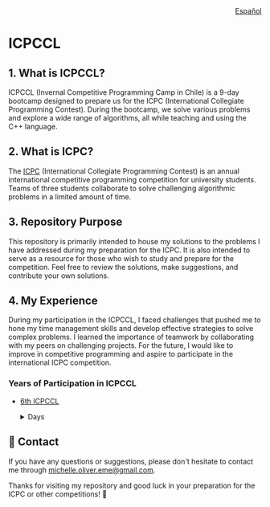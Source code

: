 <div align="right">
  <a href="README-es.md">Español</a>
</div>

# ICPCCL

## 1. What is ICPCCL?
ICPCCL (Invernal Competitive Programming Camp in Chile) is a 9-day bootcamp designed to prepare us for the ICPC (International Collegiate Programming Contest). During the bootcamp, we solve various problems and explore a wide range of algorithms, all while teaching and using the C++ language.

## 2. What is ICPC?
The [ICPC](https://icpc.global/) (International Collegiate Programming Contest) is an annual international competitive programming competition for university students. Teams of three students collaborate to solve challenging algorithmic problems in a limited amount of time.

## 3. Repository Purpose
This repository is primarily intended to house my solutions to the problems I have addressed during my preparation for the ICPC. It is also intended to serve as a resource for those who wish to study and prepare for the competition. Feel free to review the solutions, make suggestions, and contribute your own solutions.

## 4. My Experience
During my participation in the ICPCCL, I faced challenges that pushed me to hone my time management skills and develop effective strategies to solve complex problems. I learned the importance of teamwork by collaborating with my peers on challenging projects. For the future, I would like to improve in competitive programming and aspire to participate in the international ICPC competition.

### Years of Participation in ICPCCL

- [6th ICPCCL](6to%20ICPCCL%202023)
  <details>
  <summary>Days</summary>
  
  - [1st day](6to%20ICPCCL%202023/1st%20day)
  - [2nd day](6to%20ICPCCL%202023/2nd%20day)
  - [3rd day](6to%20ICPCCL%202023/3rd%20day)
  - [4th day](6to%20ICPCCL%202023/4th%20day)
  - [5th day](6to%20ICPCCL%202023/5th%20day)
  - [6th day](6to%20ICPCCL%202023/6th%20day)
  - [7th day](6to%20ICPCCL%202023/7th%20day)
  - [8th day](6to%20ICPCCL%202023/8th%20day)
  - [9th day](6to%20ICPCCL%202023/9th%20day)
  
  </details>
  
## :email: Contact
If you have any questions or suggestions, please don't hesitate to contact me through [michelle.oliver.eme@gmail.com](mailto:michelle.oliver.eme@gmail.com).

Thanks for visiting my repository and good luck in your preparation for the ICPC or other competitions! :star2: